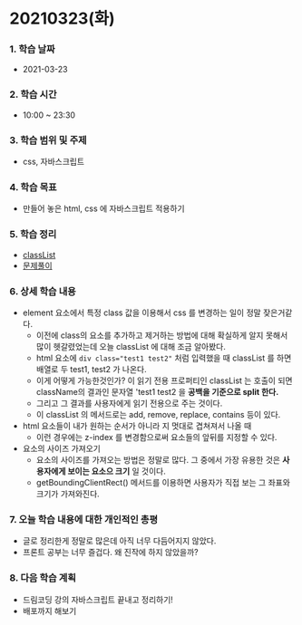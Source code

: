 # 20210323\(화\)

### 1. 학습 날짜

* 2021-03-23

### 2. 학습 시간

* 10:00 ~ 23:30

### 3. 학습 범위 및 주제

* css, 자바스크립트

### 4. 학습 목표

* 만들어 놓은 html, css 에 자바스크립트 적용하기

### 5. 학습 정리

* [classList](https://simian114.gitbook.io/blog/undefined/javascript/classlist)
* [문제풀이](https://simian114.gitbook.io/blog/undefined/undefined-1/04.-leetcode-819)

### 6. 상세 학습 내용

* element 요소에서 특정 class 값을 이용해서 css 를 변경하는 일이 정말 잦은거같다.
  * 이전에 class의 요소를 추가하고 제거하는 방법에 대해 확실하게 알지 못해서 많이 헷갈렸었는데 오늘 classList 에 대해 조금 알아봤다.
  * html 요소에 `div class="test1 test2"` 처럼 입력했을 때 classList 를 하면 배열로 두 test1, test2 가 나온다.
  * 이게 어떻게 가능한것인가? 이 읽기 전용 프로퍼티인 classList 는 호출이 되면 className의 결과인 문자열 'test1 test2 을 **공백을 기준으로 split 한다.**
  * 그리고 그 결과를 사용자에게 읽기 전용으로 주는 것이다.
  * 이 classList 의 메서드로는 add, remove, replace, contains 등이 있다.
* html 요소들이 내가 원하는 순서가 아니라 지 멋대로 겹쳐져서 나올 때
  * 이런 경우에는 z-index 를 변경함으로써 요소들의 앞뒤를 지정할 수 있다.
* 요소의 사이즈 가져오기
  * 요소의 사이즈를 가져오는 방법은 정말로 많다. 그 중에서 가장 유용한 것은 **사용자에게 보이는 요소으 크기** 일 것이다.
  * getBoundingClientRect\(\) 메서드를 이용하면 사용자가 직접 보는 그 좌표와 크기가 가져와진다.

### 7. 오늘 학습 내용에 대한 개인적인 총평

* 글로 정리한게 정말로 많은데 아직 너무 다듬어지지 않았다.
* 프론트 공부는 너무 즐겁다. 왜 진작에 하지 않았을까?

### 8. 다음 학습 계획

* 드림코딩 강의 자바스크립트 끝내고 정리하기!
* 배포까지 해보기

